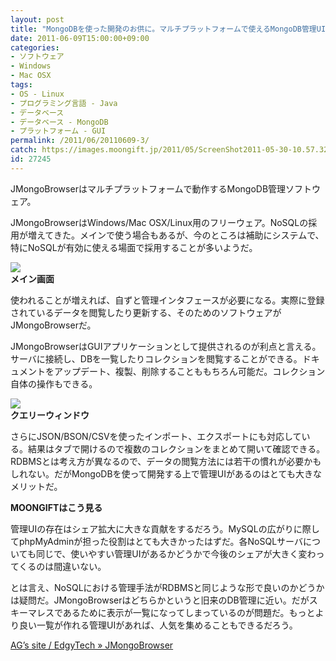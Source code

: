 ```yaml
---
layout: post
title: "MongoDBを使った開発のお供に。マルチプラットフォームで使えるMongoDB管理UI。"
date: 2011-06-09T15:00:00+09:00
categories:
- ソフトウェア
- Windows
- Mac OSX
tags: 
- OS - Linux
- プログラミング言語 - Java
- データベース
- データベース - MongoDB
- プラットフォーム - GUI
permalink: /2011/06/20110609-3/
catch: https://images.moongift.jp/2011/05/ScreenShot2011-05-30-10.57.32_thumb.png
id: 27245
---
```

JMongoBrowserはマルチプラットフォームで動作するMongoDB管理ソフトウェア。

  

JMongoBrowserはWindows/Mac OSX/Linux用のフリーウェア。NoSQLの採用が増えてきた。メインで使う場合もあるが、今のところは補助にシステムで、特にNoSQLが有効に使える場面で採用することが多いようだ。

  

[![](https://images.moongift.jp/2011/05/ScreenShot2011-05-30-10.57.19_thumb.png)](https://images.moongift.jp/2011/05/2ebb7bc936118601443ad4743e9bc977.png)  
**メイン画面**

  

使われることが増えれば、自ずと管理インタフェースが必要になる。実際に登録されているデータを閲覧したり更新する、そのためのソフトウェアがJMongoBrowserだ。

  
<!--more-->  

JMongoBrowserはGUIアプリケーションとして提供されるのが利点と言える。サーバに接続し、DBを一覧したりコレクションを閲覧することができる。ドキュメントをアップデート、複製、削除することももちろん可能だ。コレクション自体の操作もできる。

  

[![](https://images.moongift.jp/2011/05/ScreenShot2011-05-30-10.57.32_thumb.png)](https://images.moongift.jp/2011/05/58dbfdadcc313f7e126dff1ab108a884.png)  
**クエリーウィンドウ**

  

さらにJSON/BSON/CSVを使ったインポート、エクスポートにも対応している。結果はタブで開けるので複数のコレクションをまとめて開いて確認できる。RDBMSとは考え方が異なるので、データの閲覧方法には若干の慣れが必要かもしれない。だがMongoDBを使って開発する上で管理UIがあるのはとても大きなメリットだ。

  
  
  

**MOONGIFTはこう見る**

  

管理UIの存在はシェア拡大に大きな貢献をするだろう。MySQLの広がりに際してphpMyAdminが担った役割はとても大きかったはずだ。各NoSQLサーバについても同じで、使いやすい管理UIがあるかどうかで今後のシェアが大きく変わってくるのは間違いない。

  

とは言え、NoSQLにおける管理手法がRDBMSと同じような形で良いのかどうかは疑問だ。JMongoBrowserはどちらかというと旧来のDB管理に近い。だがスキーマレスであるために表示が一覧になってしまっているのが問題だ。もっとより良い一覧が作れる管理UIがあれば、人気を集めることもできるだろう。

  

[AG’s site / EdgyTech » JMongoBrowser](http://girbal.net/jmongobrowser/)

